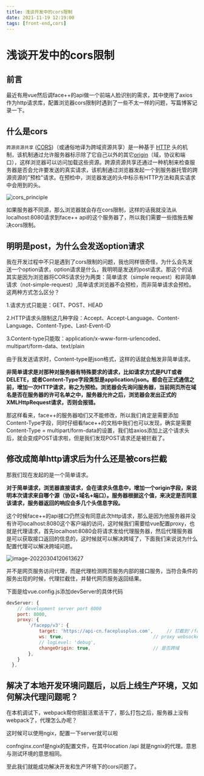 ```yaml
---
title: 浅谈开发中的cors限制
date: 2021-11-19 12:19:00
tags: [front-end,cors]
---
```


# 浅谈开发中的cors限制

## 前言

最近有用vue然后调face++的api做一个前端人脸识别的需求，其中使用了axios作为http请求库，配置浏览器cors限制时遇到了一些不太一样的问题，写篇博客记录一下。

## 什么是cors

`跨源资源共享` ([CORS](https://developer.mozilla.org/zh-CN/docs/Glossary/CORS))（或通俗地译为跨域资源共享）是一种基于 [HTTP](https://developer.mozilla.org/zh-CN/docs/Glossary/HTTP) 头的机制，该机制通过允许服务器标示除了它自己以外的其它[origin](https://developer.mozilla.org/zh-CN/docs/Glossary/Origin)（域，协议和端口），这样浏览器可以访问加载这些资源。跨源资源共享还通过一种机制来检查服务器是否会允许要发送的真实请求，该机制通过浏览器发起一个到服务器托管的跨源资源的"预检"请求。在预检中，浏览器发送的头中标示有HTTP方法和真实请求中会用到的头。

![cors_principle](https://ek1ng-typora.oss-cn-hangzhou.aliyuncs.com/img/cors_principle.png)

如果服务器不同源，那么浏览器就会存在cors限制，这样的话我就没法从localhost:8080请求到face++ api的这个服务器了，所以我们需要一些措施去解决cors限制。

## 明明是post，为什么会发送option请求

我在开发过程中不只是遇到了cors限制的问题，我也同样很奇怪，为什么会先发送一个option请求，option请求是什么，我明明是发送的post请求。那这个的话其实是因为浏览器将CORS请求分为两类：简单请求（simple request）和非简单请求（not-simple-request）,简单请求浏览器不会预检，而非简单请求会预检。这两种方式怎么区分？

1.请求方式只能是：GET、POST、HEAD

2.HTTP请求头限制这几种字段：Accept、Accept-Language、Content-Language、Content-Type、Last-Event-ID

3.Content-type只能取：application/x-www-form-urlencoded、multipart/form-data、text/plain

由于我发送请求时，Content-type是json格式，这样的话就会触发非简单请求。

**非简单请求是对那种对服务器有特殊要求的请求，比如请求方式是PUT或者DELETE，或者Content-Type字段类型是application/json。都会在正式通信之前，增加一次HTTP请求，称之为预检。浏览器会先询问服务器，当前网页所在域名是否在服务器的许可名单之中，服务器允许之后，浏览器会发出正式的XMLHttpRequest请求，否则会报错。**

那这样看来，face++的服务器咱们又不能修改，所以我们肯定是需要添加Content-Type字段，同时仔细看face++的文档中我们也可以发现，确实是需要Content-Type = multipart/form-data的设置，我们给axios添加上这个请求头后，就会变成POST请求啦，但是我们发现POST请求还是被拦截了。

## 修改成简单http请求后为什么还是被cors拦截

那我们现在发起的是一个简单请求。

**对于简单请求，浏览器直接请求，会在请求头信息中，增加一个origin字段，来说明本次请求来自哪个源（协议+域名+端口）。服务器根据这个值，来决定是否同意该请求，服务器返回的响应会多几个头信息字段。**

这个时候face++的api接口仍然没有同意此次http请求，那么是因为他服务器并没有许可localhost:8080这个客户端的访问，这时候我们需要给vue配置proxy，也就是代理请求，首先localhost:8080会将请求发给代理服务器，然后代理服务器是可以获取接口返回的信息的，这时候就可以解决跨域了，下面我们来说说为什么配置代理可以解决跨域问题。

![image-20220304120613627](https://ek1ng-typora.oss-cn-hangzhou.aliyuncs.com/img/image-20220304120613627.png)

并不是网页服务访问代理，而是代理检测网页服务内部的接口服务，当符合条件的服务出现的时候，代理拦截住，并替代网页服务返回结果。

下面是给vue.config.js添加devServer的具体代码

```js
devServer: {
    // development server port 8000
    port: 8000,
    proxy: {
        '/facepp/v3': {
            target: 'https://api-cn.faceplusplus.com',     // 拦截到'/facepp/v3'的，将axios中baseURL替换成target
            ws: true,                                 // proxy websockets
            // logLevel: 'debug',
            changeOrigin: true,                       // 是否跨域
        },
    }
  },
```

## 解决了本地开发环境问题后，以后上线生产环境，又如何解决代理问题呢？

在本机调试下，webpack帮你把脏活累活干了，那么打包之后，服务器上没有webpack了，代理怎么办呢？

这时候可以使用ngix，配置一下server就可以啦

confnginx.conf是ngix的配置文件，在其中location /api 就是ngnix的代理。意思与测试环境的意思相同。

至此我们就能成功解决开发和生产环境下的cors问题了。

